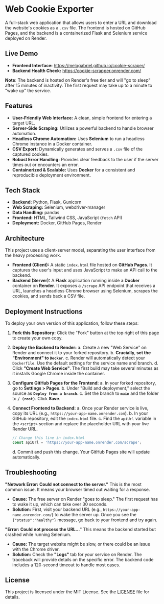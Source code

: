 # Web Cookie Exporter

A full-stack web application that allows users to enter a URL and download the website's cookies as a `.csv` file. The frontend is hosted on GitHub Pages, and the backend is a containerized Flask and Selenium service deployed on Render.

## Live Demo

  * **Frontend Interface:** https://melogabriel.github.io/cookie-scraper/
  * **Backend Health Check:** https://cookie-scrapper.onrender.com/

**Note:** The backend is hosted on Render's free tier and will "go to sleep" after 15 minutes of inactivity. The first request may take up to a minute to "wake up" the service.

## Features

  * **User-Friendly Web Interface:** A clean, simple frontend for entering a target URL.
  * **Server-Side Scraping:** Utilizes a powerful backend to handle browser automation.
  * **Headless Chrome Automation:** Uses **Selenium** to run a headless Chrome instance in a Docker container.
  * **CSV Export:** Dynamically generates and serves a `.csv` file of the captured cookies.
  * **Robust Error Handling:** Provides clear feedback to the user if the server times out or encounters an error.
  * **Containerized & Scalable:** Uses **Docker** for a consistent and reproducible deployment environment.

## Tech Stack

  * **Backend:** Python, Flask, Gunicorn
  * **Web Scraping:** Selenium, webdriver-manager
  * **Data Handling:** pandas
  * **Frontend:** HTML, Tailwind CSS, JavaScript (`fetch` API)
  * **Deployment:** Docker, GitHub Pages, Render

## Architecture

This project uses a client-server model, separating the user interface from the heavy processing work.

  * **Frontend (Client):** A static `index.html` file hosted on **GitHub Pages**. It captures the user's input and uses JavaScript to make an API call to the backend.
  * **Backend (Server):** A **Flask** application running inside a **Docker** container on **Render**. It exposes a `/scrape` API endpoint that receives a URL, launches a headless Chrome browser using Selenium, scrapes the cookies, and sends back a CSV file.

## Deployment Instructions

To deploy your own version of this application, follow these steps:

1.  **Fork this Repository:**
    Click the "Fork" button at the top right of this page to create your own copy.

2.  **Deploy the Backend to Render:**
    a. Create a new "Web Service" on Render and connect it to your forked repository.
    b. **Crucially, set the "Environment" to `Docker`**.
    c. Render will automatically detect your `Dockerfile`. Use the default settings for the service name and branch.
    d. Click **"Create Web Service"**. The first build may take several minutes as it installs Google Chrome inside the container.

3.  **Configure GitHub Pages for the Frontend:**
    a. In your forked repository, go to **Settings \> Pages**.
    b. Under "Build and deployment," select the source as **`Deploy from a branch`**.
    c. Set the branch to **`main`** and the folder to **`/ (root)`**. Click **Save**.

4.  **Connect Frontend to Backend:**
    a. Once your Render service is live, copy its URL (e.g., `https://your-app-name.onrender.com`).
    b. In your GitHub repository, edit the `index.html` file.
    c. Find the `apiUrl` variable in the `<script>` section and replace the placeholder URL with your live Render URL.

    ```javascript
    // Change this line in index.html
    const apiUrl = 'https://your-app-name.onrender.com/scrape';
    ```

    d. Commit and push this change. Your GitHub Pages site will update automatically.

## Troubleshooting

**"Network Error: Could not connect to the server."**
This is the most common issue. It means your browser timed out waiting for a response.

  * **Cause:** The free server on Render "goes to sleep." The first request has to wake it up, which can take over 30 seconds.
  * **Solution:** First, visit your backend URL (e.g., `https://your-app-name.onrender.com/`) to wake the server up. Once you see the `{"status":"healthy"}` message, go back to your frontend and try again.

**"Error: Could not process the URL..."**
This means the backend started but crashed while running Selenium.

  * **Cause:** The target website might be slow, or there could be an issue with the Chrome driver.
  * **Solution:** Check the **"Logs"** tab for your service on Render. The traceback will provide details on the specific error. The backend code includes a 120-second timeout to handle most cases.

## License

This project is licensed under the MIT License. See the [LICENSE](https://www.google.com/search?q=LICENSE) file for details.
